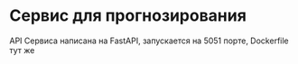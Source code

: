 # Сервис для прогнозирования 

API Сервиса написана на FastAPI, запускается на 5051 порте, Dockerfile тут же